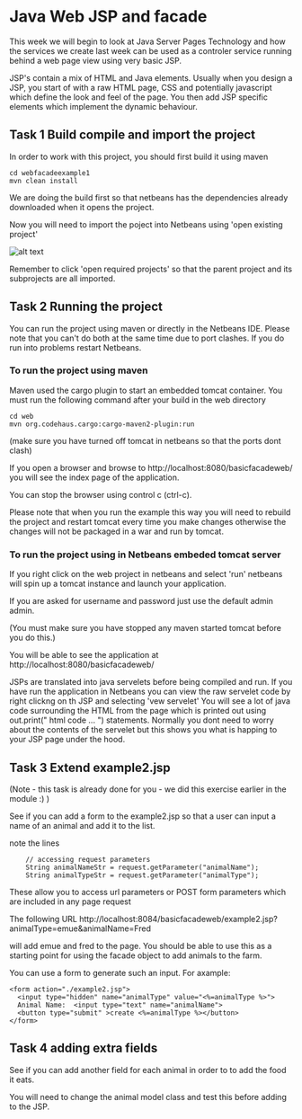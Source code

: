 
# Java Web JSP and facade

This week we will begin to look at Java Server Pages Technology and how the services we create last week can be used as a controler service running behind a web page view using very basic JSP.

JSP's contain a mix of HTML and Java elements. 
Usually when you design a JSP, you start of with a raw HTML page, CSS and potentially javascript  which define the look and feel of the page. 
You then add  JSP specific elements which implement the dynamic behaviour.

## Task 1 Build compile and import the project
In order to work with this project, you should first build it using maven
```
cd webfacadeexample1
mvn clean install
```
We are doing the build first so that netbeans has the dependencies already downloaded when it opens the project.

Now you will need to import the poject into Netbeans using 'open existing project'

![alt text](../webfacadeexample1/images/NetbeansOpenProject.png "Figure NetbeansOpenProject.png" )

Remember to click 'open required projects' so that the parent project and its subprojects are all imported.

##  Task 2 Running the project

You can run the project using maven or directly in the Netbeans IDE.
Please note that you can't do both at the same time due to port clashes.
If you do run into problems restart Netbeans.

### To run the project using maven

Maven used the cargo plugin to start an embedded tomcat container.
You must run the following command after your build in the web directory

```
cd web
mvn org.codehaus.cargo:cargo-maven2-plugin:run
```
(make sure you have turned off tomcat in netbeans so that the ports dont clash)

If you open a browser and browse to http://localhost:8080/basicfacadeweb/
you will see the index page of the application.

You can stop the browser using control c (ctrl-c).

Please note that when you run the example this way you will need to rebuild the project and restart tomcat
every time you make changes otherwise the changes will not be packaged in a war and run by tomcat.

### To run the project using  in Netbeans embeded tomcat server

If you right click on the web project in netbeans and select 'run' netbeans will spin up a tomcat instance and launch your application.

If you are asked for username and password just use the default admin admin.
 
(You must make sure you have stopped any maven started tomcat before you do this.)

You will be able to see the application at http://localhost:8080/basicfacadeweb/

JSPs are translated into java servelets before being compiled and run.
If you have run the application in Netbeans you can view the raw servelet code by right clickng on th JSP and selecting 'vew servelet' You will see a lot of java code surrounding the HTML from the page which is printed out using out.print(" html code ... ") statements.
Normally you dont need to worry about the contents of the servelet but this shows you what is happing to your JSP page under the hood. 

## Task 3 Extend example2.jsp

(Note - this task is already done for you - we did this exercise earlier in the module :) )

See if you can add a form to the example2.jsp so that a user can input a name of an animal and add it to the list.

note the lines
```
    // accessing request parameters
    String animalNameStr = request.getParameter("animalName");
    String animalTypeStr = request.getParameter("animalType");
```
These allow you to access url parameters or POST form parameters which are included in any page request

The following URL http://localhost:8084/basicfacadeweb/example2.jsp?animalType=emue&animalName=Fred

will add emue and fred to the page. You should be able to use this as a starting point for using the facade object to add animals to the farm.

You can use a form to generate such an input. For axample:
```
<form action="./example2.jsp">
  <input type="hidden" name="animalType" value="<%=animalType %>">
  Animal Name:  <input type="text" name="animalName">
  <button type="submit" >create <%=animalType %></button>
</form> 
```

## Task 4 adding extra fields

See if you can add another field for each animal in order to to add the food it eats.

You will need to change the animal model class and test this before adding to the JSP.




